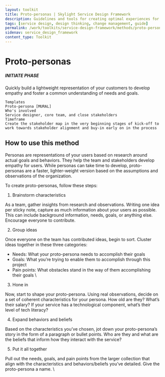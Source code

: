 ```yaml
---
layout: toolkit
title: Proto-personas | Skylight Service Design Framework
description: Guidelines and tools for creating optimal experiences for both users and your organization.
tags: [service design, design thinking, change management, guide]
permalink: /work/toolkits/service-design-framework/methods/proto-personas/
sidenav: service_design_framework
content_type: Toolkit
---
```


# Proto-personas


##### INITIATE PHASE

Quickly build a lightweight representation of your customers to develop empathy and foster a common understanding of needs and goals.


```
Templates
Proto-persona [MURAL]
Who's involved
Service designer, core team, and close stakeholders
Timeframe
Create the stakeholder map in the very beginning stages of kick-off to work towards stakeholder alignment and buy-in early on in the process
```



## How to use this method

Personas are representations of your users based on research around actual goals and behaviors. They help the team and stakeholders develop empathy for users. While personas can take time to develop, proto-personas are a faster, lighter-weight version based on the assumptions and observations of the organization.

To create proto-personas, follow these steps:



1. Brainstorm characteristics

As a team, gather insights from research and observations. Writing one idea per sticky note, capture as much information about your users as possible. This can include background information, needs, goals, or anything else. Encourage everyone to contribute.



2. Group ideas

Once everyone on the team has contributed ideas, begin to sort. Cluster ideas together in these three categories:



* Needs: What your proto-persona needs to accomplish their goals
* Goals: What you’re trying to enable them to accomplish through this project
* Pain points: What obstacles stand in the way of them accomplishing their goals \

3. Hone in

Now, start to shape your proto-persona. Using real observations, decide on a set of coherent characteristics for your persona. How old are they? What’s their salary? If your service has a technological component, what’s their level of tech literacy?



4. Expand behaviors and beliefs

Based on the characteristics you’ve chosen, jot down your proto-persona’s story in the form of a paragraph or bullet points. Who are they and what are the beliefs that inform how they interact with the service?



5. Put it all together

Pull out the needs, goals, and pain points from the larger collection that align with the characteristics and behaviors/beliefs you’ve detailed. Give the proto-persona a name.  \


